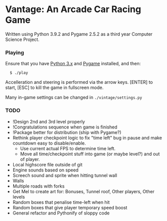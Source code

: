 # Vantage: An Arcade Car Racing Game

Written using Python 3.9.2 and Pygame 2.5.2 as a third year Computer Science Project.

### Playing

Ensure that you have [Python 3.x](https://www.python.org/) and [Pygame](http://www.pygame.org/download.shtml) installed, and then:

```
  $ ./play
```

Accelleration and steering is performed via the arrow keys. [ENTER] to start, [ESC] to kill the game in fullscreen mode.

Many in-game settings can be changed in `./vintage/settings.py`


### TODO
  
  * !Design 2nd and 3rd level properly
  * !Congratulations sequence when game is finished
  * !Package better for distribution (ship with Pygame?)
  * Rethink player checkpoint logic to fix "time left" bug in pause and make countdown easy to disable/enable.
    * Use current actual FPS to determine time left.
    * Move all time/checkpoint stuff into game (or maybe level?) and out of player.
  * Local highscore file outside of git
  * Engine sounds based on speed
  * Screech sound and sprite when hitting tunnel wall
  * Walls
  * Multiple roads with forks
  * Get Mel to create art for: Bonuses, Tunnel roof, Other players, Other levels
  * Random boxes that penalise time-left when hit
  * Random boxes that give player temporary speed boost
  * General refactor and Pythonify of sloppy code
